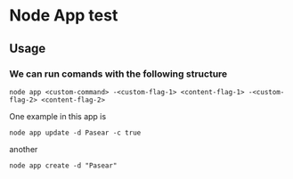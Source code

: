 # Node App test

## Usage
### We can run comands with the following structure
```
node app <custom-command> -<custom-flag-1> <content-flag-1> -<custom-flag-2> <content-flag-2> 
```

One example in this app is
```
node app update -d Pasear -c true 
```

another
```
node app create -d "Pasear" 
```
